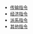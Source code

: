 * [传输指令](zh-CN/teleport.md)
* [经济指令](zh-CN/economy.md)
* [派系指令](zh-CN/faction.md)
* [其他指令](zh-CN/other.md)